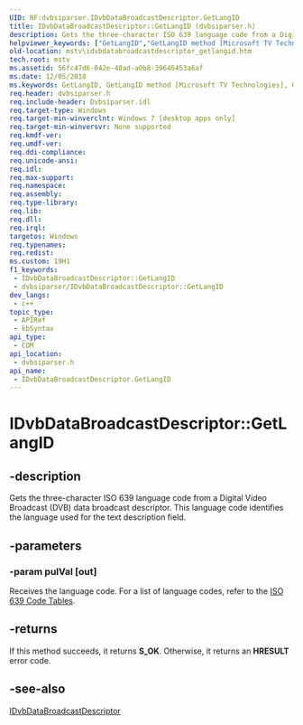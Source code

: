 ```yaml
---
UID: NF:dvbsiparser.IDvbDataBroadcastDescriptor.GetLangID
title: IDvbDataBroadcastDescriptor::GetLangID (dvbsiparser.h)
description: Gets the three-character ISO 639 language code from a Digital Video Broadcast (DVB) data broadcast descriptor. This language code identifies the language used for the text description field.
helpviewer_keywords: ["GetLangID","GetLangID method [Microsoft TV Technologies]","GetLangID method [Microsoft TV Technologies]","IDvbDataBroadcastDescriptor interface","IDvbDataBroadcastDescriptor interface [Microsoft TV Technologies]","GetLangID method","IDvbDataBroadcastDescriptor.GetLangID","IDvbDataBroadcastDescriptor::GetLangID","dvbsiparser/IDvbDataBroadcastDescriptor::GetLangID","mstv.idvbdatabroadcastdescriptor_getlangid"]
old-location: mstv\idvbdatabroadcastdescriptor_getlangid.htm
tech.root: mstv
ms.assetid: 56fc47d6-042e-48ad-a0b8-39646453a6af
ms.date: 12/05/2018
ms.keywords: GetLangID, GetLangID method [Microsoft TV Technologies], GetLangID method [Microsoft TV Technologies],IDvbDataBroadcastDescriptor interface, IDvbDataBroadcastDescriptor interface [Microsoft TV Technologies],GetLangID method, IDvbDataBroadcastDescriptor.GetLangID, IDvbDataBroadcastDescriptor::GetLangID, dvbsiparser/IDvbDataBroadcastDescriptor::GetLangID, mstv.idvbdatabroadcastdescriptor_getlangid
req.header: dvbsiparser.h
req.include-header: Dvbsiparser.idl
req.target-type: Windows
req.target-min-winverclnt: Windows 7 [desktop apps only]
req.target-min-winversvr: None supported
req.kmdf-ver: 
req.umdf-ver: 
req.ddi-compliance: 
req.unicode-ansi: 
req.idl: 
req.max-support: 
req.namespace: 
req.assembly: 
req.type-library: 
req.lib: 
req.dll: 
req.irql: 
targetos: Windows
req.typenames: 
req.redist: 
ms.custom: 19H1
f1_keywords:
 - IDvbDataBroadcastDescriptor::GetLangID
 - dvbsiparser/IDvbDataBroadcastDescriptor::GetLangID
dev_langs:
 - c++
topic_type:
 - APIRef
 - kbSyntax
api_type:
 - COM
api_location:
 - dvbsiparser.h
api_name:
 - IDvbDataBroadcastDescriptor.GetLangID
---
```


# IDvbDataBroadcastDescriptor::GetLangID


## -description

Gets the three-character ISO 639 language code from
a Digital Video Broadcast (DVB) data broadcast descriptor. This language code
identifies the language used for the text description field.

## -parameters

### -param pulVal [out]

Receives the language code. For a list of language codes, refer to the <a href="http://www-01.sil.org/iso639-3/codes.asp">ISO 639 Code Tables</a>.

## -returns

If this method succeeds, it returns <b xmlns:loc="http://microsoft.com/wdcml/l10n">S_OK</b>. Otherwise, it returns an <b xmlns:loc="http://microsoft.com/wdcml/l10n">HRESULT</b> error code.

## -see-also

<a href="https://docs.microsoft.com/previous-versions/windows/desktop/api/dvbsiparser/nn-dvbsiparser-idvbdatabroadcastdescriptor">IDvbDataBroadcastDescriptor</a>

